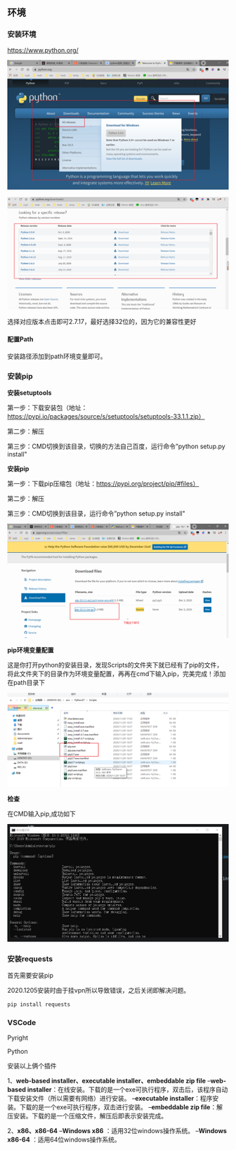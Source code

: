 ## 环境

### 安装环境

https://www.python.org/

![image-20201205230949260](img/image-20201205230949260.png)



![image-20201205231049425](img/image-20201205231049425.png)

选择对应版本点击即可2.7.17，最好选择32位的，因为它的兼容性更好

#### 配置Path

安装路径添加到path环境变量即可。



### 安装pip

**安装setuptools**

第一步：下载安装包（地址：https://pypi.io/packages/source/s/setuptools/setuptools-33.1.1.zip）

第二步：解压

第三步：CMD切换到该目录，切换的方法自己百度，运行命令”python setup.py install"

**安装pip**

第一步：下载pip压缩包（地址：https://pypi.org/project/pip/#files）

第二步：解压

第三步：CMD切换到该目录，运行命令”python setup.py install"

![image-20201205232749101](img/image-20201205232749101.png)

**pip环境变量配置**

这是你打开python的安装目录，发现Scripts的文件夹下就已经有了pip的文件，将此文件夹下的目录作为环境变量配置，再再在cmd下输入pip，完美完成！添加在path目录下

![image-20201129172329371](img/image-20201129172329371.png)

**检查**

在CMD输入pip,成功如下

![image-20201129172141046](img/image-20201129172141046.png)

### 安装requests

首先需要安装pip

2020.1205安装时由于挂vpn所以导致错误，之后关闭即解决问题。

```cmd
pip install requests
```

### VSCode

Pyright

Python

安装以上俩个插件





1、**web-based installer、executable installer、embeddable zip file**
–**web-based installer**：在线安装。下载的是一个exe可执行程序，双击后，该程序自动下载安装文件（所以需要有网络）进行安装。
–**executable installer**：程序安装。下载的是一个exe可执行程序，双击进行安装。
–**embeddable zip file**：解压安装。下载的是一个压缩文件，解压后即表示安装完成。

2、**x86、x86-64**
–**Windows x86** ：适用32位windows操作系统。
–**Windows x86-64** ：适用64位windows操作系统。